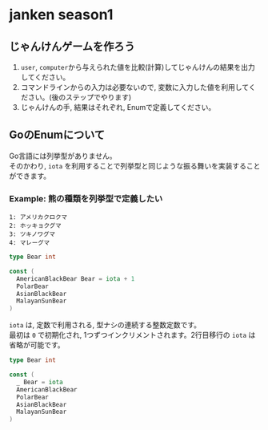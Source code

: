 # janken season1
## じゃんけんゲームを作ろう

1. `user`, `computer`から与えられた値を比較(計算)してじゃんけんの結果を出力してください。
1. コマンドラインからの入力は必要ないので, 変数に入力した値を利用してください。(後のステップでやります)
1. じゃんけんの手, 結果はそれぞれ, Enumで定義してください。

## GoのEnumについて
Go言語には列挙型がありません。  
そのかわり, `iota` を利用することで列挙型と同じような振る舞いを実装することができます。

### Example: 熊の種類を列挙型で定義したい

```
1: アメリカクロクマ
2: ホッキョクグマ
3: ツキノワグマ
4: マレーグマ
```

```go
type Bear int

const (
  AmericanBlackBear Bear = iota + 1
  PolarBear
  AsianBlackBear
  MalayanSunBear
)
```

`iota` は, 定数で利用される, 型ナシの連続する整数定数です。  
最初は `0` で初期化され, 1つずつインクリメントされます。2行目移行の `iota` は省略が可能です。


```go
type Bear int

const (
  _ Bear = iota
  AmericanBlackBear
  PolarBear
  AsianBlackBear
  MalayanSunBear
)
```
